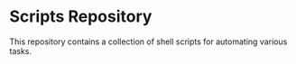 # Scripts Repository
This repository contains a collection of shell scripts for automating various tasks.
